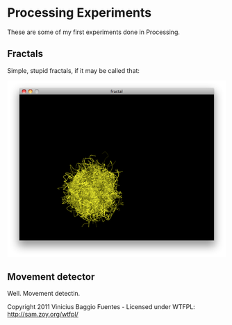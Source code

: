 # Processing Experiments

These are some of my first experiments done in Processing.

## Fractals
Simple, stupid fractals, if it may be called that:

![Fractal](https://github.com/vinibaggio/processing-experiments/raw/master/screenshot.png)

## Movement detector
Well. Movement detectin.


Copyright 2011 Vinicius Baggio Fuentes - Licensed under WTFPL:
http://sam.zoy.org/wtfpl/

